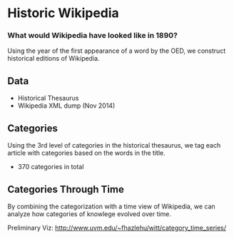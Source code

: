 # Historic Wikipedia

### What would Wikipedia have looked like in 1890?
Using the year of the first appearance of a word by the OED, we construct historical editions of Wikipedia.


## Data
* Historical Thesaurus
* Wikipedia XML dump (Nov 2014)

## Categories

Using the 3rd level of categories in the historical thesaurus, we tag each article
with categories based on the words in the title. 

* 370 categories in total


## Categories Through Time

By combining the categorization with a time view of Wikipedia, we can analyze how
categories of knowlege evolved over time.

Preliminary Viz: http://www.uvm.edu/~fhazlehu/witt/category_time_series/



